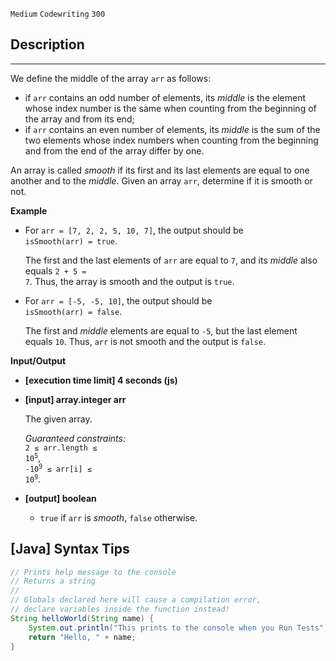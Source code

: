 `Medium`	`Codewriting` 	`300`

## Description

---

We define the middle of the array <code>arr</code> as follows:

- if <code>arr</code> contains an odd number of elements, its _middle_ is the element whose index number is the same when counting from the beginning of the array and from its end;
- if <code>arr</code> contains an even number of elements, its _middle_ is the sum of the two elements whose index numbers when counting from the beginning and from the end of the array differ by one.

An array is called _smooth_ if its first and its last elements are equal to one another and to the _middle_. Given an array <code>arr</code>, determine if it is smooth or not.

**Example**

- For <code>arr = [7, 2, 2, 5, 10, 7]</code>, the output should be<br>
  <code>isSmooth(arr) = true</code>.<br>

  The first and the last elements of <code>arr</code> are equal to <code>7</code>, and its _middle_ also equals <code>2 + 5 = 7</code>. Thus, the array is smooth and the output is <code>true</code>.

- For <code>arr = [-5, -5, 10]</code>, the output should be <br>
  <code>isSmooth(arr) = false</code>.

  The first and _middle_ elements are equal to <code>-5</code>, but the last element equals <code>10</code>. Thus, <code>arr</code> is not smooth and the output is <code>false</code>.

**Input/Output**

- **[execution time limit] 4 seconds (js)**

- **[input] array.integer arr**

  The given array.<br>

  _Guaranteed constraints:_<br>
  <code>2 ≤ arr.length ≤ 10<sup>5</sup></code>,<br>
  <code>-10<sup>9</sup> ≤ arr[i] ≤ 10<sup>9</sup></code>.

- **[output] boolean**

  - <code>true</code> if <code>arr</code> is _smooth_, <code>false</code> otherwise.
  
## [Java] Syntax Tips

``` java
// Prints help message to the console
// Returns a string
// 
// Globals declared here will cause a compilation error,
// declare variables inside the function instead!
String helloWorld(String name) {
    System.out.println("This prints to the console when you Run Tests");
    return "Hello, " + name;
}
```
